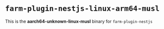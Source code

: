 # `farm-plugin-nestjs-linux-arm64-musl`

This is the **aarch64-unknown-linux-musl** binary for `farm-plugin-nestjs`
